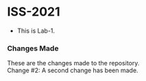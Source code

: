 # ISS-2021
* This is Lab-1.

### Changes Made

These are the changes made to the repository.
<br>
Change #2: A second change has been made.

